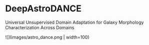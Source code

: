 # DeepAstroDANCE
Universal Unsupervised Domain Adaptation for Galaxy Morphology Characterization Across Domains

![](images/astro_dance.png | width=100)
